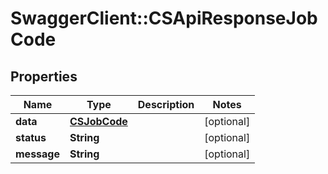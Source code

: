 # SwaggerClient::CSApiResponseJobCode

## Properties
Name | Type | Description | Notes
------------ | ------------- | ------------- | -------------
**data** | [**CSJobCode**](CSJobCode.md) |  | [optional] 
**status** | **String** |  | [optional] 
**message** | **String** |  | [optional] 


